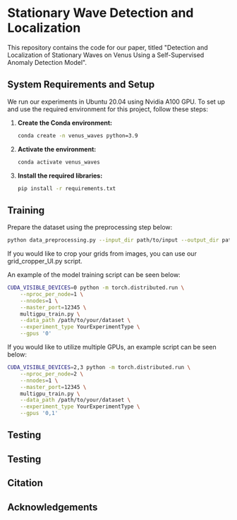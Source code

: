 # Stationary Wave Detection and Localization
This repository contains the code for our paper, titled "Detection and Localization of Stationary Waves on Venus Using a Self-Supervised Anomaly Detection Model".

## System Requirements and Setup
We run our experiments in Ubuntu 20.04 using Nvidia A100 GPU.
To set up and use the required environment for this project, follow these steps:

1. **Create the Conda environment:**
   ```bash
   conda create -n venus_waves python=3.9

2. **Activate the environment:**
   ```bash
   conda activate venus_waves

3. **Install the required libraries:**
   ```bash
   pip install -r requirements.txt

## Training 
Prepare the dataset using the preprocessing step below:
```bash
python data_preprocessing.py --input_dir path/to/input --output_dir path/to/output --workers 4 --datatype uvi_or_lir
```

If you would like to crop your grids from images, you can use our grid_cropper_UI.py script.

An example of the model training script can be seen below:
```bash
CUDA_VISIBLE_DEVICES=0 python -m torch.distributed.run \
    --nproc_per_node=1 \
    --nnodes=1 \
    --master_port=12345 \
    multigpu_train.py \
    --data_path /path/to/your/dataset \
    --experiment_type YourExperimentType \
    --gpus '0'
```
If you would like to utilize multiple GPUs, an example script can be seen below:
```bash
CUDA_VISIBLE_DEVICES=2,3 python -m torch.distributed.run \
    --nproc_per_node=2 \
    --nnodes=1 \
    --master_port=12345 \
    multigpu_train.py \
    --data_path /path/to/your/dataset \
    --experiment_type YourExperimentType \
    --gpus '0,1'
```
## Testing 

## Testing

## Citation

## Acknowledgements

